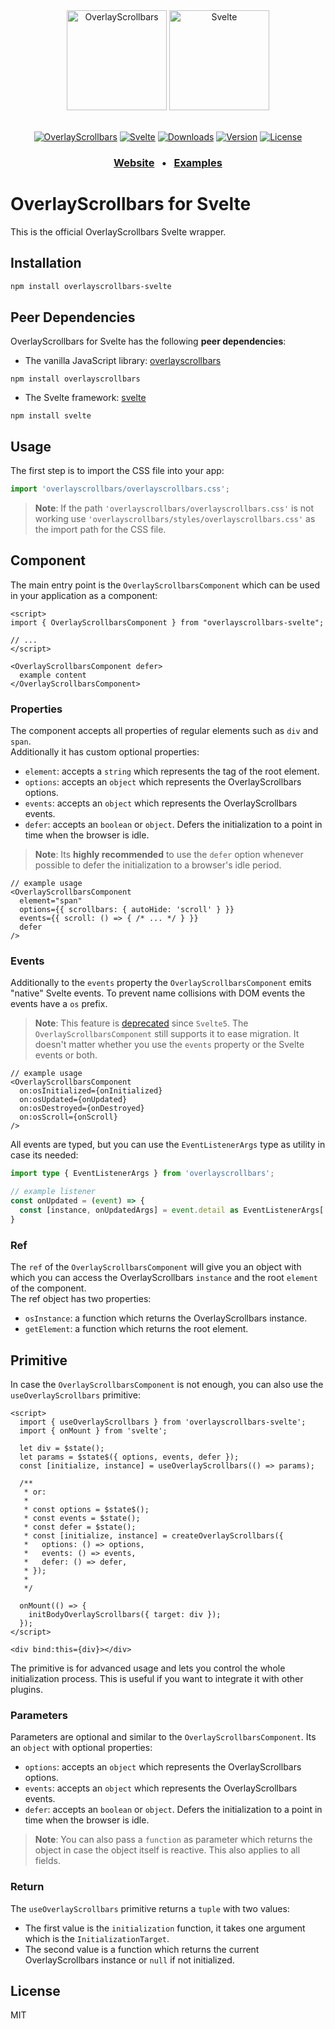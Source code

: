 <div align="center">
  <a href="https://kingsora.github.io/OverlayScrollbars"><img src="https://raw.githubusercontent.com/KingSora/OverlayScrollbars/master/logo/logo.png" width="160" height="160" alt="OverlayScrollbars"></a>
  <a href="https://svelte.dev/"><img src="https://raw.githubusercontent.com/KingSora/OverlayScrollbars/master/packages/overlayscrollbars-svelte/logo.svg" width="160" height="160" alt="Svelte"></a>
</div>
<br />
<div align="center">

  [![OverlayScrollbars](https://img.shields.io/badge/OverlayScrollbars-%5E2.0.0-338EFF?style=flat-square)](https://github.com/KingSora/OverlayScrollbars)
  [![Svelte](https://img.shields.io/badge/Svelte-%5E5.0.0-FF3E00?style=flat-square&logo=svelte)](https://github.com/sveltejs/svelte)
  [![Downloads](https://img.shields.io/npm/dt/overlayscrollbars-svelte.svg?style=flat-square)](https://www.npmjs.com/package/overlayscrollbars-svelte)
  [![Version](https://img.shields.io/npm/v/overlayscrollbars-svelte.svg?style=flat-square)](https://www.npmjs.com/package/overlayscrollbars-svelte)
  [![License](https://img.shields.io/github/license/kingsora/overlayscrollbars.svg?style=flat-square)](#)

</div>
<h3 align="center">
  <a href="https://kingsora.github.io/OverlayScrollbars">Website</a>
  &nbsp;&nbsp;&bull;&nbsp;&nbsp;
  <a href="https://kingsora.github.io/OverlayScrollbars/examples">Examples</a>
</h3>

# OverlayScrollbars for Svelte

This is the official OverlayScrollbars Svelte wrapper.

## Installation

```sh
npm install overlayscrollbars-svelte
```

## Peer Dependencies

OverlayScrollbars for Svelte has the following **peer dependencies**:

- The vanilla JavaScript library: [overlayscrollbars](https://www.npmjs.com/package/overlayscrollbars)

```
npm install overlayscrollbars
```

- The Svelte framework: [svelte](https://www.npmjs.com/package/svelte)

```
npm install svelte
```

## Usage

The first step is to import the CSS file into your app:
```ts
import 'overlayscrollbars/overlayscrollbars.css';
```

> __Note__: If the path `'overlayscrollbars/overlayscrollbars.css'` is not working use `'overlayscrollbars/styles/overlayscrollbars.css'` as the import path for the CSS file.

## Component

The main entry point is the `OverlayScrollbarsComponent` which can be used in your application as a component:

```svelte
<script>
import { OverlayScrollbarsComponent } from "overlayscrollbars-svelte";

// ...
</script>

<OverlayScrollbarsComponent defer>
  example content
</OverlayScrollbarsComponent>
```

### Properties

The component accepts all properties of regular elements such as `div` and `span`.  
Additionally it has custom optional properties:

- `element`: accepts a `string` which represents the tag of the root element.
- `options`: accepts an `object` which represents the OverlayScrollbars options.
- `events`: accepts an `object` which represents the OverlayScrollbars events.
- `defer`: accepts an `boolean` or `object`. Defers the initialization to a point in time when the browser is idle.

> __Note__: Its **highly recommended** to use the `defer` option whenever possible to defer the initialization to a browser's idle period.

```svelte
// example usage
<OverlayScrollbarsComponent
  element="span"
  options={{ scrollbars: { autoHide: 'scroll' } }}
  events={{ scroll: () => { /* ... */ } }}
  defer
/>
```

### Events

Additionally to the `events` property the `OverlayScrollbarsComponent` emits "native" Svelte events. To prevent name collisions with DOM events the events have a `os` prefix. 

> __Note__: This feature is [deprecated](https://svelte.dev/docs/svelte/v5-migration-guide#Event-changes) since `Svelte5`. The `OverlayScrollbarsComponent` still supports it to ease migration. It doesn't matter whether you use the `events` property or the Svelte events or both.

```svelte
// example usage
<OverlayScrollbarsComponent
  on:osInitialized={onInitialized}
  on:osUpdated={onUpdated}
  on:osDestroyed={onDestroyed}
  on:osScroll={onScroll}
/>
```

All events are typed, but you can use the `EventListenerArgs` type as utility in case its needed:

```ts
import type { EventListenerArgs } from 'overlayscrollbars';

// example listener
const onUpdated = (event) => {
  const [instance, onUpdatedArgs] = event.detail as EventListenerArgs['updated'];
}
```

### Ref

The `ref` of the `OverlayScrollbarsComponent` will give you an object with which you can access the OverlayScrollbars `instance` and the root `element` of the component.  
The ref object has two properties:

- `osInstance`: a function which returns the OverlayScrollbars instance.
- `getElement`: a function which returns the root element.

## Primitive

In case the `OverlayScrollbarsComponent` is not enough, you can also use the `useOverlayScrollbars` primitive:

```svelte
<script>
  import { useOverlayScrollbars } from 'overlayscrollbars-svelte';
  import { onMount } from 'svelte';

  let div = $state();
  let params = $state$({ options, events, defer });
  const [initialize, instance] = useOverlayScrollbars(() => params);

  /** 
   * or:
   * 
   * const options = $state$();
   * const events = $state();
   * const defer = $state();
   * const [initialize, instance] = createOverlayScrollbars({
   *   options: () => options,
   *   events: () => events,
   *   defer: () => defer,
   * });
   * 
   */

  onMount(() => {
    initBodyOverlayScrollbars({ target: div });
  });
</script>

<div bind:this={div}></div>
```

The primitive is for advanced usage and lets you control the whole initialization process. This is useful if you want to integrate it with other plugins.

### Parameters

Parameters are optional and similar to the `OverlayScrollbarsComponent`.
Its an `object` with optional properties:

- `options`: accepts an `object` which represents the OverlayScrollbars options.
- `events`: accepts an `object` which represents the OverlayScrollbars events.
- `defer`: accepts an `boolean` or `object`. Defers the initialization to a point in time when the browser is idle.

> __Note__: You can also pass a `function` as parameter which returns the object in case the object itself is reactive. This also applies to all fields.

### Return

The `useOverlayScrollbars` primitive returns a `tuple` with two values:

- The first value is the `initialization` function, it takes one argument which is the `InitializationTarget`.
- The second value is a function which returns the current OverlayScrollbars instance or `null` if not initialized.

## License

MIT
